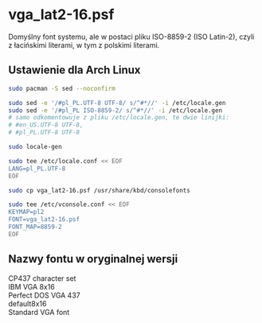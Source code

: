 # vga_lat2-16.psf

Domyślny font systemu, ale w postaci pliku ISO-8859-2 (ISO Latin-2), czyli z łacińskimi literami, w tym z polskimi literami. 

## Ustawienie dla Arch Linux

```bash
sudo pacman -S sed --noconfirm

sudo sed -e '/#pl_PL.UTF-8 UTF-8/ s/^#*//' -i /etc/locale.gen
sudo sed -e '/#pl_PL ISO-8859-2/ s/^#*//' -i /etc/locale.gen
# samo odkomentowuje z pliku /etc/locale.gen, te dwie linijki:
# #en_US.UTF-8 UTF-8, 
# #pl_PL.UTF-8 UTF-8

sudo locale-gen

sudo tee /etc/locale.conf << EOF
LANG=pl_PL.UTF-8
EOF

sudo cp vga_lat2-16.psf /usr/share/kbd/consolefonts

sudo tee /etc/vconsole.conf << EOF
KEYMAP=pl2
FONT=vga_lat2-16.psf
FONT_MAP=8859-2
EOF
```

## Nazwy fontu w oryginalnej wersji

CP437 character set  
IBM VGA 8x16  
Perfect DOS VGA 437  
default8x16  
Standard VGA font

